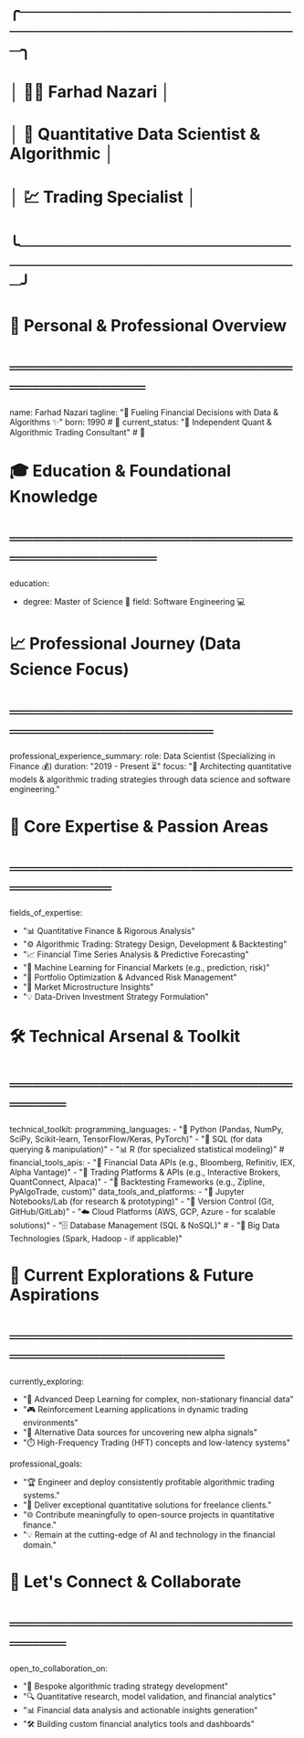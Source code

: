 # ╭──────────────────────────────────────────────────╮
# │ 🤵‍♂️   Farhad Nazari        │
# │ 🔬   Quantitative Data Scientist & Algorithmic  │
# │ 💹   Trading Specialist                         │
# ╰──────────────────────────────────────────────────╯

# 👤 Personal & Professional Overview
# ═════════════════════════════════════
name: Farhad Nazari
tagline: "🚀 Fueling Financial Decisions with Data & Algorithms ✨"
born: 1990 # 🎂
current_status: "💼 Independent Quant & Algorithmic Trading Consultant" # 🌟

# 🎓 Education & Foundational Knowledge
# ══════════════════════════════════════
education:
  - degree: Master of Science 📜
    field: Software Engineering 💻
   

# 📈 Professional Journey (Data Science Focus)
# ═══════════════════════════════════════════
professional_experience_summary:
  role: Data Scientist (Specializing in Finance 💰)
  duration: "2019 - Present ⏳"
  focus: "🎯 Architecting quantitative models & algorithmic trading strategies through data science and software engineering."

# 🧠 Core Expertise & Passion Areas
# ══════════════════════════════════
fields_of_expertise:
  - "📊 Quantitative Finance & Rigorous Analysis"
  - "⚙️ Algorithmic Trading: Strategy Design, Development & Backtesting"
  - "📈 Financial Time Series Analysis & Predictive Forecasting"
  - "🤖 Machine Learning for Financial Markets (e.g., prediction, risk)"
  - "💼 Portfolio Optimization & Advanced Risk Management"
  - "🔬 Market Microstructure Insights"
  - "💡 Data-Driven Investment Strategy Formulation"

# 🛠️ Technical Arsenal & Toolkit
# ══════════════════════════════
technical_toolkit:
  programming_languages:
    - "🐍 Python (Pandas, NumPy, SciPy, Scikit-learn, TensorFlow/Keras, PyTorch)"
    - "💾 SQL (for data querying & manipulation)"
    - "📊 R (for specialized statistical modeling)"
    # 
  financial_tools_apis:
    - "🔗 Financial Data APIs (e.g., Bloomberg, Refinitiv, IEX, Alpha Vantage)"
    - "🏦 Trading Platforms & APIs (e.g., Interactive Brokers, QuantConnect, Alpaca)"
    - "🔎 Backtesting Frameworks (e.g., Zipline, PyAlgoTrade, custom)"
  data_tools_and_platforms:
    - "📓 Jupyter Notebooks/Lab (for research & prototyping)"
    - "🌿 Version Control (Git, GitHub/GitLab)"
    - "☁️ Cloud Platforms (AWS, GCP, Azure - for scalable solutions)"
    - "🗄️ Database Management (SQL & NoSQL)"
    # - "🐘 Big Data Technologies (Spark, Hadoop - if applicable)"

# 🚀 Current Explorations & Future Aspirations
# ════════════════════════════════════════════
currently_exploring:
  - "🌌 Advanced Deep Learning for complex, non-stationary financial data"
  - "🎮 Reinforcement Learning applications in dynamic trading environments"
  - "📡 Alternative Data sources for uncovering new alpha signals"
  - "⏱️ High-Frequency Trading (HFT) concepts and low-latency systems"

professional_goals:
  - "🏆 Engineer and deploy consistently profitable algorithmic trading systems."
  - "🤝 Deliver exceptional quantitative solutions for freelance clients."
  - "🌐 Contribute meaningfully to open-source projects in quantitative finance."
  - "💡 Remain at the cutting-edge of AI and technology in the financial domain."

# 💬 Let's Connect & Collaborate
# ══════════════════════════════
open_to_collaboration_on:
  - "🧩 Bespoke algorithmic trading strategy development"
  - "🔍 Quantitative research, model validation, and financial analytics"
  - "📊 Financial data analysis and actionable insights generation"
  - "🛠️ Building custom financial analytics tools and dashboards"

